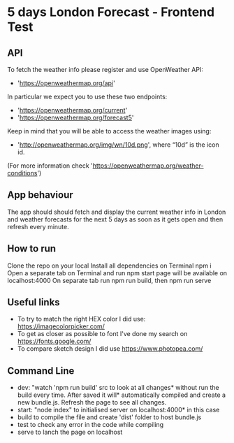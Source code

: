 # 5 days London Forecast - Frontend Test

## API

To fetch the weather info please register and use OpenWeather API:
* 'https://openweathermap.org/api'

In particular we expect you to use these two endpoints:

* 'https://openweathermap.org/current'
* 'https://openweathermap.org/forecast5'

Keep in mind that you will be able to access the weather images using:
* 'http://openweathermap.org/img/wn/10d.png',  where “10d” is the icon id.

(For more information check ​'https://openweathermap.org/weather-conditions​')

## App behaviour

The app should should fetch and display the current weather info in London and weather forecasts for the next 5 days as soon as it gets open and then refresh every minute.

## How to run

Clone the repo on your local
Install all dependencies on Terminal npm i
Open a separate tab on Terminal and run npm start page will be available on localhost:4000
On separate tab run npm run build, then npm run serve

## Useful links

* To try to match the right HEX color I did use: https://imagecolorpicker.com/
* To get as closer as possible to font I've done my search on 
 https://fonts.google.com/
* To compare sketch design I did use https://www.photopea.com/

## Command Line

* dev: "watch 'npm run build' src to look at all changes* without run the build every time. After saved it will* automatically compiled and create a new bundle.js. Refresh the page to see all changes.
* start: "node index" to initialised server on localhost:4000* in this case
* build to compile the file and create 'dist' folder to host bundle.js
* test to check any error in the code while compiling
* serve to lanch the page on localhost






